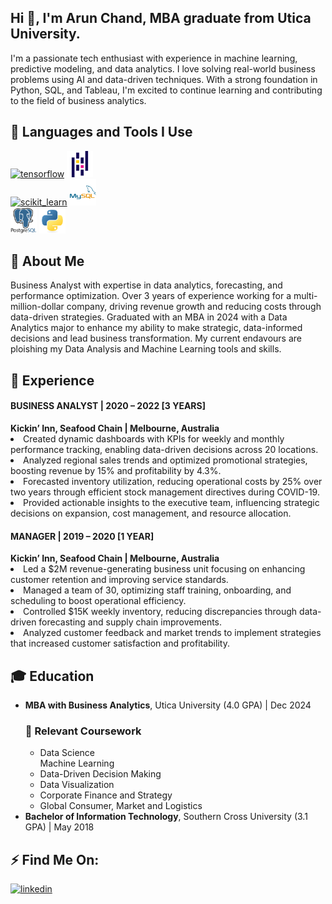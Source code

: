 <h2>Hi 👋, I'm Arun Chand, MBA graduate from Utica University.</h2>
<p>I'm a passionate tech enthusiast with experience in machine learning, predictive modeling, and data analytics. I love solving real-world business problems using AI and data-driven techniques. With a strong foundation in Python, SQL, and Tableau, I'm excited to continue learning and contributing to the field of business analytics.</p>

<h2>🚀 Languages and Tools I Use</h2>
<p>
<a target="_blank" href="https://www.vectorlogo.zone/logos/tensorflow/tensorflow-icon.svg" style="display: inline-block;"><img src="https://www.vectorlogo.zone/logos/tensorflow/tensorflow-icon.svg" alt="tensorflow" width="42" height="42" /></a> 
<a target="_blank" href="https://raw.githubusercontent.com/devicons/devicon/2ae2a900d2f041da66e950e4d48052658d850630/icons/pandas/pandas-original.svg" style="display: inline-block;"><img src="https://raw.githubusercontent.com/devicons/devicon/2ae2a900d2f041da66e950e4d48052658d850630/icons/pandas/pandas-original.svg" alt="pandas" width="42" height="42" /></a>   <br>
<a target="_blank" href="https://upload.wikimedia.org/wikipedia/commons/0/05/Scikit_learn_logo_small.svg" style="display: inline-block;"><img src="https://upload.wikimedia.org/wikipedia/commons/0/05/Scikit_learn_logo_small.svg" alt="scikit_learn" width="42" height="42" /></a>   
<a target="_blank" href="https://raw.githubusercontent.com/devicons/devicon/master/icons/mysql/mysql-original-wordmark.svg" style="display: inline-block;"><img src="https://raw.githubusercontent.com/devicons/devicon/master/icons/mysql/mysql-original-wordmark.svg" alt="mysql" width="42" height="42" /></a>  <br>
<a target="_blank" href="https://raw.githubusercontent.com/devicons/devicon/master/icons/postgresql/postgresql-original-wordmark.svg" style="display: inline-block;"><img src="https://raw.githubusercontent.com/devicons/devicon/master/icons/postgresql/postgresql-original-wordmark.svg" alt="postgresql" width="42" height="42" /></a> 
<a target="_blank" href="https://raw.githubusercontent.com/devicons/devicon/master/icons/python/python-original.svg" style="display: inline-block;"><img src="https://raw.githubusercontent.com/devicons/devicon/master/icons/python/python-original.svg" alt="python" width="42" height="42" /></a>
</p>

<h2>🌟 About Me</h2>
<p>Business Analyst with expertise in data analytics, forecasting, and performance optimization. Over 3 years of experience working for a multi-million-dollar company, driving revenue growth and reducing costs through data-driven strategies. Graduated with an MBA in 2024 with a Data Analytics major to enhance my ability to make strategic, data-informed decisions and lead business transformation. My current endavours are ploishing my Data Analysis and Machine Learning tools and skills.</p>

<h2>💼 Experience</h2>
<h4> BUSINESS ANALYST | 2020 – 2022 [3 YEARS] </h4>
<b>Kickin’ Inn, Seafood Chain | Melbourne, Australia</b>
    <li>Created dynamic dashboards with KPIs for weekly and monthly performance tracking, enabling data-driven decisions across 20 locations.</li>	
    <li>Analyzed regional sales trends and optimized promotional strategies, boosting revenue by 15% and profitability by 4.3%.</li>
    <li>Forecasted inventory utilization, reducing operational costs by 25% over two years through efficient stock management directives during COVID-19.</li>
    <li>Provided actionable insights to the executive team, influencing strategic decisions on expansion, cost management, and resource allocation.</li>
    
<h4> MANAGER | 2019 – 2020 [1 YEAR] </h4>
<b>Kickin’ Inn, Seafood Chain | Melbourne, Australia</b>
   <li>Led a $2M revenue-generating business unit focusing on enhancing customer retention and improving service standards.
   <li>Managed a team of 30, optimizing staff training, onboarding, and scheduling to boost operational efficiency.
   <li>Controlled $15K weekly inventory, reducing discrepancies through data-driven forecasting and supply chain improvements.
   <li>Analyzed customer feedback and market trends to implement strategies that increased customer satisfaction and profitability.

<h2>🎓 Education</h2>
<ul>
  <li><b>MBA with Business Analytics</b>, Utica University (4.0 GPA) | Dec 2024</li>
  <h3>📘 Relevant Coursework</h3>
  <ul>
    <li>Data Science</li>
    <il>Machine Learning</li>
    <li>Data-Driven Decision Making</li>
    <li>Data Visualization</li>
    <li>Corporate Finance and Strategy</li>
    <li>Global Consumer, Market and Logistics</li>
  </ul>
  <li><b>Bachelor of Information Technology</b>, Southern Cross University (3.1 GPA) | May 2018</li>
</ul>

<h2>⚡️ Find Me On:</h2>
<p>
<a target="_blank" href="https://www.linkedin.com/in/c-arun" style="display: inline-block;"><img src="https://img.shields.io/badge/linkedin-logo?style=for-the-badge&logo=linkedin&logoColor=white&color=%230a77b6" alt="linkedin" /></a>
</p>

